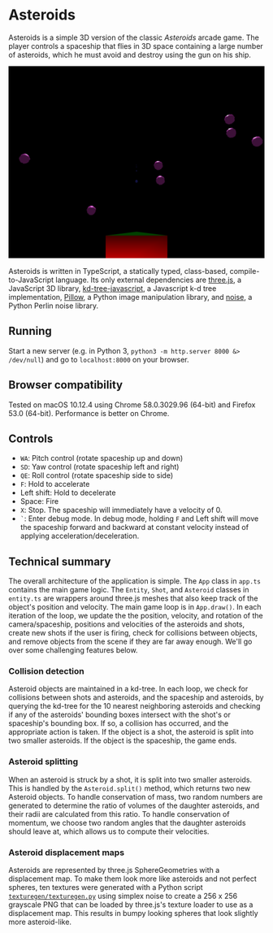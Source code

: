 # Asteroids
Asteroids is a simple 3D version of the classic *Asteroids* arcade game. The
player controls a spaceship that flies in 3D space containing a large number of
asteroids, which he must avoid and destroy using the gun on his ship.

![Example screenshot](static/ex1.png)

Asteroids is written in TypeScript, a statically typed, class-based,
compile-to-JavaScript language. Its only external dependencies are
[three.js](https://threejs.org/), a JavaScript 3D library,
[kd-tree-javascript](https://github.com/ubilabs/kd-tree-javascript), a
Javascript k-d tree implementation, [Pillow](https://python-pillow.org/), a
Python image manipulation library, and
[noise](https://pypi.python.org/pypi/noise/), a Python Perlin noise library.

## Running
Start a new server (e.g. in Python 3, `python3 -m http.server 8000 &>
/dev/null`) and go to `localhost:8000` on your browser.

## Browser compatibility
Tested on macOS 10.12.4 using Chrome 58.0.3029.96 (64-bit) and Firefox 53.0
(64-bit). Performance is better on Chrome.

## Controls
- `WA`: Pitch control (rotate spaceship up and down)
- `SD`: Yaw control (rotate spaceship left and right)
- `QE`: Roll control (rotate spaceship side to side)
- `F`: Hold to accelerate
- Left shift: Hold to decelerate
- Space: Fire
- `X`: Stop. The spaceship will immediately have a velocity of 0.
- `` ` ``: Enter debug mode. In debug mode, holding `F` and Left shift will move
  the spaceship forward and backward at constant velocity instead of applying
  acceleration/deceleration.

## Technical summary
The overall architecture of the application is simple. The `App` class in
`app.ts` contains the main game logic. The `Entity`, `Shot`, and `Asteroid`
classes in `entity.ts` are wrappers around three.js meshes that also keep track
of the object's position and velocity. The main game loop is in `App.draw()`. In
each iteration of the loop, we update the the position, velocity, and rotation
of the camera/spaceship, positions and velocities of the asteroids and shots,
create new shots if the user is firing, check for collisions between objects,
and remove objects from the scene if they are far away enough. We'll go over
some challenging features below.

### Collision detection
Asteroid objects are maintained in a kd-tree. In each loop, we check for
collisions between shots and asteroids, and the spaceship and asteroids, by
querying the kd-tree for the 10 nearest neighboring asteroids and checking if
any of the asteroids' bounding boxes intersect with the shot's or spaceship's
bounding box. If so, a collision has occurred, and the appropriate action is
taken. If the object is a shot, the asteroid is split into two smaller
asteroids. If the object is the spaceship, the game ends.

### Asteroid splitting
When an asteroid is struck by a shot, it is split into two smaller asteroids.
This is handled by the `Asteroid.split()` method, which returns two new Asteroid
objects. To handle conservation of mass, two random numbers are generated to
determine the ratio of volumes of the daughter asteroids, and their radii are
calculated from this ratio. To handle conservation of momentum, we choose two
random angles that the daughter asteroids should leave at, which allows us to
compute their velocities.

### Asteroid displacement maps
Asteroids are represented by three.js SphereGeometries with a displacement map.
To make them look more like asteroids and not perfect spheres, ten textures were
generated with a Python script
[`texturegen/texturegen.py`](texturegen/texturegen.py) using simplex noise to
create a 256 x 256 grayscale PNG that can be loaded by three.js's texture loader
to use as a displacement map. This results in bumpy looking spheres that look
slightly more asteroid-like.
